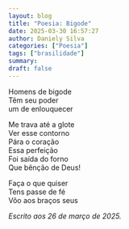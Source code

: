 ```yaml
---
layout: blog
title: "Poesia: Bigode"
date: 2025-03-30 16:57:27
author: Daniely Silva
categories: ["Poesia"]
tags: ["brasilidade"]
summary:
draft: false
---
```

Homens de bigode\
Têm seu poder\
um de enlouquecer

Me trava até a glote\
Ver esse contorno\
Pára o coração\
Essa perfeição\
Foi saída do forno\
Que bênção de Deus!

Faça o que quiser\
Tens passe de fé\
Vôo aos braços seus

*Escrito aos 26 de março de 2025.*
